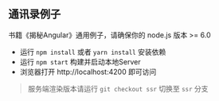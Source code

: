 ## 通讯录例子

书籍《揭秘Angular》通用例子，请确保你的 node.js 版本 >= 6.0

- 运行 `npm install` 或者 `yarn install` 安装依赖
- 运行 `npm start` 构建并启动本地Server
- 浏览器打开 http://localhost:4200 即可访问

> 服务端渲染版本请运行 `git checkout ssr` 切换至 `ssr` 分支